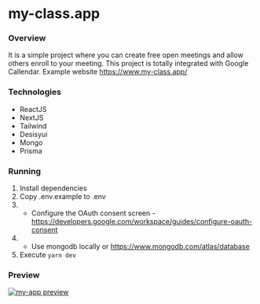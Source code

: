 # my-class.app

### Overview
It is a simple project where you can create free open meetings and allow others enroll to your meeting. This project is totally integrated with Google Callendar. Example website https://www.my-class.app/

### Technologies
- ReactJS
- NextJS
- Tailwind
- Desisyui
- Mongo
- Prisma

### Running

1. Install dependencies
2. Copy .env.example to .env
3. - Configure the OAuth consent screen - https://developers.google.com/workspace/guides/configure-oauth-consent
4. - Use mongodb locally or https://www.mongodb.com/atlas/database
5. Execute `yarn dev`

### Preview

[![my-app preview](https://img.youtube.com/vi/Ymn6b1-GvHc/0.jpg)](https://www.youtube.com/watch?v=Ymn6b1-GvHc)


